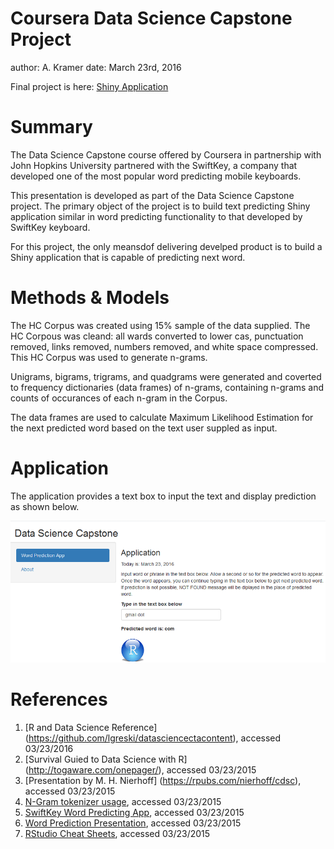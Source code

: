 Coursera Data Science Capstone Project
========================================================
author: A. Kramer
date: March 23rd, 2016

Final project is here: [Shiny Application](www.yahoo.com)

Summary
========================================================

The Data Science Capstone course offered by Coursera in partnership with John Hopkins University partnered with the SwiftKey, a company that developed one of the most popular word predicting mobile keyboards.

This presentation is developed as part of the Data Science Capstone project. The primary object of the project is to build text predicting Shiny application similar in word predicting functionality to that developed by SwiftKey keyboard.

For this project, the only meansdof delivering develped product is to build a Shiny application that is capable of predicting next word. 

Methods & Models
========================================================

The HC Corpus was created using 15% sample of the data supplied.  The HC Corpous was cleand: all wards converted to lower cas, punctuation removed, links removed, numbers removed, and white space compressed. This HC Corpus was used to generate n-grams.

Unigrams, bigrams, trigrams, and quadgrams were generated and coverted to frequency dictionaries (data frames) of n-grams, containing n-grams and counts of occurances of each n-gram in the Corpus.

The data frames are used to calculate Maximum Likelihood Estimation for the next predicted word based on the text user suppled as input. 

Application
========================================================
The application provides a text box to input the text and display prediction as shown below.

![Screenshot of the application](image.png) 

References
========================================================
1. [R and Data Science Reference] (https://github.com/lgreski/datasciencectacontent), accessed 03/23/2016
2. [Survival Guied to Data Science with R] (http://togaware.com/onepager/), accessed 03/23/2015
3. [Presentation by M. H. Nierhoff] (https://rpubs.com/nierhoff/cdsc), accessed 03/23/2015
4. [N-Gram tokenizer usage](https://gist.github.com/benmarwick/5370329), accessed 03/23/2015
5. [SwiftKey Word Predicting App](http://54.201.18.67:3838/SwiftKey-Language-Modelling/), accessed 03/23/2015
6. [Word Prediction Presentation](https://www.cs.cornell.edu/courses/CS4740/2012sp/lectures/smoothing+backoff-1-4pp.pdf), accessed 03/23/2015 
7. [RStudio Cheat Sheets](https://www.rstudio.com/resources/cheatsheets/), accessed 03/23/2015
